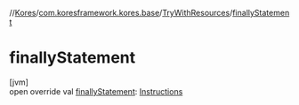 //[Kores](../../../index.md)/[com.koresframework.kores.base](../index.md)/[TryWithResources](index.md)/[finallyStatement](finally-statement.md)

# finallyStatement

[jvm]\
open override val [finallyStatement](finally-statement.md): [Instructions](../../com.koresframework.kores/-instructions/index.md)
